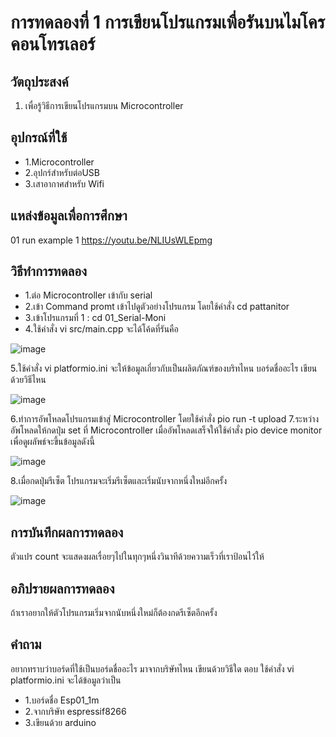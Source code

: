 # การทดลองที่ 1 การเขียนโปรแกรมเพื่อรันบนไมโครคอนโทรเลอร์
## วัตถุประสงค์
1. เพื่อรู้วิธีการเขียนโปรแกรมบน Microcontroller
## อุปกรณ์ที่ใช้
* 1.Microcontroller
* 2.อุปกร์สำหรับต่อUSB
* 3.เสาอากาศสำหรับ Wifi
## แหล่งข้อมูลเพื่อการศึกษา
01 run example 1 https://youtu.be/NLIUsWLEpmg
## วิธีทำการทดลอง
* 1.ต่อ Microcontroller เข้ากับ serial
* 2.เข้า Command promt เข้าไปดูตัวอย่างโปรแกรม โดยใช้คำสั่ง cd pattanitor
* 3.เข้าโปรแกรมที่ 1 : cd 01_Serial-Moni
* 4.ใช้คำสั่ง vi src/main.cpp จะได้โค้ดที่รันคือ

![image](https://user-images.githubusercontent.com/80880258/112250302-b3cf9280-8c8b-11eb-9be3-db5204331900.png)

5.ใช้คำสั่ง vi platformio.ini จะให้ข้อมูลเกี่ยวกับเป็นผลิตภัณฑ์ของบริทไหน บอร์ดชื่ออะไร เขียนด้วยวิธีไหน

![image](https://user-images.githubusercontent.com/80880258/112250358-cfd33400-8c8b-11eb-8e86-db90c4692e80.png)

6.ทำการอัพโหลดโปรแกรมเข้าสู่ Microcontroller โดยใช้คำสั่ง pio run -t upload
7.ระหว่างอัพโหลดให้กดปุ่ม set ที่ Microcontroller เมื่ออัพโหลดเสร็จให้ใช้คำสั่ง pio device monitor เพื่อดูผลัพธ์จะขึ้นข้อมูลดังนี้

![image](https://user-images.githubusercontent.com/80880258/112250432-f1342000-8c8b-11eb-91f6-e91ade01087c.png)

8.เมื่อกดปุ่มรีเซ็ต โปรแกรมจะเริ่มรีเซ็ตและเริ่มนับจากหนึ่งใหม่อีกครั้ง

![image](https://user-images.githubusercontent.com/80880258/112250458-fdb87880-8c8b-11eb-9566-69e73d4110a8.png)

## การบันทึกผลการทดลอง
ตัวแปร count จะแสดงผลเรื่อยๆไปในทุกๆหนึ่งวินาทีด้วยความเร็วที่เราป้อนไว้ให้
## อภิปรายผลการทดลอง
ถ้าเราอยากให้ตัวโปรแกรมเริ่มจากนับหนึ่งใหม่ก็ต้องกดรีเซ็ตอีกครั้ง
## คำถาม
อยากทราบว่าบอร์ดที่ใช้เป็นบอร์ดชื่ออะไร มาจากบริษัทไหน เขียนด้วยวิธีใด
ตอบ ใช้คำสั่ง vi platformio.ini จะได้ข้อมูลว่าเป็น 
* 1.บอร์ดชื่อ Esp01_1m
* 2.จากบริษัท espressif8266
* 3.เขียนด้วย arduino
